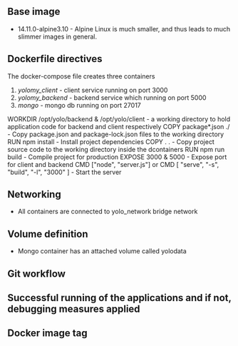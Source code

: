 ## Base image 
* 14.11.0-alpine3.10 - Alpine Linux is much smaller, and thus leads to much slimmer images in general.

## Dockerfile directives
The docker-compose file  creates three containers

1. *yolomy_client* - client service running on port 3000
1. *yolomy_backend* - backend service which running on port 5000
1. *mongo* -  mongo db running on port 27017

WORKDIR /opt/yolo/backend & /opt/yolo/client - a working directory to hold application code for backend and client respectively
COPY package*.json ./ - Copy package.json and package-lock.json files to the working directory 
RUN npm install - Install project dependencies
COPY . . - Copy project source code to the working directory inside the dcontainers
RUN npm run build - Compile project for production
EXPOSE 3000 & 5000 - Expose port for client and backend
CMD ["node", "server.js"] or CMD [ "serve", "-s", "build", "-l", "3000" ] - Start the server

## Networking
* All containers are connected to yolo_network bridge network

## Volume definition
* Mongo container has an attached volume called  yolodata

## Git workflow
## Successful running of the applications and if not, debugging measures applied
## Docker image tag